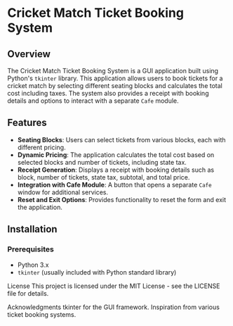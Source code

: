 # Cricket Match Ticket Booking System

## Overview

The Cricket Match Ticket Booking System is a GUI application built using Python's `tkinter` library. This application allows users to book tickets for a cricket match by selecting different seating blocks and calculates the total cost including taxes. The system also provides a receipt with booking details and options to interact with a separate `Cafe` module.

## Features

- **Seating Blocks**: Users can select tickets from various blocks, each with different pricing.
- **Dynamic Pricing**: The application calculates the total cost based on selected blocks and number of tickets, including state tax.
- **Receipt Generation**: Displays a receipt with booking details such as block, number of tickets, state tax, subtotal, and total price.
- **Integration with Cafe Module**: A button that opens a separate `Cafe` window for additional services.
- **Reset and Exit Options**: Provides functionality to reset the form and exit the application.

## Installation

### Prerequisites

- Python 3.x
- `tkinter` (usually included with Python standard library)


License
This project is licensed under the MIT License - see the LICENSE file for details.

Acknowledgments
tkinter for the GUI framework.
Inspiration from various ticket booking systems.
